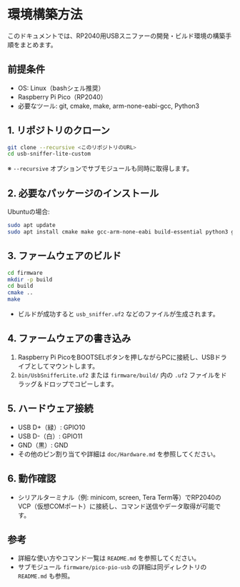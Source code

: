 # 環境構築方法

このドキュメントでは、RP2040用USBスニファーの開発・ビルド環境の構築手順をまとめます。

## 前提条件
- OS: Linux（bashシェル推奨）
- Raspberry Pi Pico（RP2040）
- 必要なツール: git, cmake, make, arm-none-eabi-gcc, Python3

## 1. リポジトリのクローン

```bash
git clone --recursive <このリポジトリのURL>
cd usb-sniffer-lite-custom
```

※ `--recursive` オプションでサブモジュールも同時に取得します。

## 2. 必要なパッケージのインストール

Ubuntuの場合:
```bash
sudo apt update
sudo apt install cmake make gcc-arm-none-eabi build-essential python3 git
```

## 3. ファームウェアのビルド

```bash
cd firmware
mkdir -p build
cd build
cmake ..
make
```

- ビルドが成功すると `usb_sniffer.uf2` などのファイルが生成されます。

## 4. ファームウェアの書き込み

1. Raspberry Pi PicoをBOOTSELボタンを押しながらPCに接続し、USBドライブとしてマウントします。
2. `bin/UsbSnifferLite.uf2` または `firmware/build/` 内の `.uf2` ファイルをドラッグ＆ドロップでコピーします。

## 5. ハードウェア接続

- USB D+（緑）: GPIO10
- USB D-（白）: GPIO11
- GND（黒）: GND
- その他のピン割り当てや詳細は `doc/Hardware.md` を参照してください。

## 6. 動作確認

- シリアルターミナル（例: minicom, screen, Tera Term等）でRP2040のVCP（仮想COMポート）に接続し、コマンド送信やデータ取得が可能です。

## 参考
- 詳細な使い方やコマンド一覧は `README.md` を参照してください。
- サブモジュール `firmware/pico-pio-usb` の詳細は同ディレクトリの `README.md` も参照。
